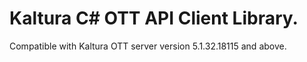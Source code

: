 # Kaltura C# OTT API Client Library.
Compatible with Kaltura OTT server version 5.1.32.18115 and above.
